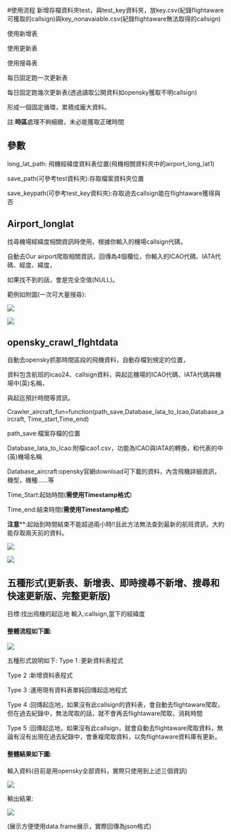 #使用流程
新增存檔資料夾test，與test_key資料夾，放key.csv(紀錄flightaware可獲取的callsign)與key_nonavaiable.csv(紀錄flightaware無法取得的callsign)

使用新增表

使用更新表

使用搜尋表

每日固定跑一次更新表

每日固定跑幾次更新表(透過讀取公開資料如opensky獲取不明callsign)

形成一個固定循環，累積成龐大資料。

註:**時區**處理不夠細緻，未必能獲取正確時間

## 參數
long_lat_path: 飛機經緯度資料表位置(飛機相關資料夾中的airport_long_lat1)

save_path(可參考test資料夾):存取檔案資料夾位置

save_keypath(可參考test_key資料夾):存取過去callsign能在flightaware獲得與否


## Airport_longlat

找尋機場經緯度相關資訊時使用，根據你輸入的機場callsign代碼，

自動去Our airport爬取相關資訊，回傳為4個欄位，你輸入的ICAO代碼、IATA代碼、經度、緯度，

如果找不到的話，會是完全空值(NULL)。

範例如附圖(一次可大量搜尋):

![](https://i.imgur.com/ZMyV5p3.png)

![](https://i.imgur.com/ZnewofE.png)


## opensky_crawl_flghtdata

自動去opensky抓那時間區段的飛機資料，自動存檔到規定的位置，

資料包含航班的icao24、callsign資料，與起迄機場的ICAO代碼、IATA代碼與機場中(英)名稱，

與起迄預計時間等資訊。

Crawler_aircraft_fun=function(path_save,Database_Iata_to_Icao,Database_aircraft,
                              Time_start,Time_end)

path_save:檔案存檔的位置

Database_Iata_to_Icao:附檔icao1.csv，功能為ICAO與IATA的轉換，和代表的中(英)機場名稱

Database_aircraft:opensky官網download可下載的資料，內含飛機詳細資訊，機型，機種......等

Time_Start:起始時間(**需使用Timestamp格式**)

Time_end:結束時間(**需使用Timestamp格式**)

**注意****:起始到時間結束不能超過兩小時!!且此方法無法查到最新的航班資訊，大約能存取兩天前的資料。

![](https://i.imgur.com/XQhEGhO.png)

![](https://i.imgur.com/VscR4qZ.png)

## 五種形式(更新表、新增表、即時搜尋不新增、搜尋和快速更新版、完整更新版)
目標:找出飛機的起迄地
輸入:callsign,當下的經緯度

#### 整體流程如下圖:

![](https://i.imgur.com/KiQJ5iT.png)

五種形式說明如下:
Type 1 :更新資料表程式 

Type 2 :新增資料表程式 

Type 3 :運用現有資料表單純回傳起迄地程式 

Type 4 :回傳起迄地，如果沒有此callsign的資料表，會自動去flightaware爬取，但在過去紀錄中，無法爬取的話，就不會再去flightaware爬取，消耗時間
 
Type 5 :回傳起迄地，如果沒有此callsign，就會自動去flightaware爬取資料，無論有沒有出現在過去紀錄中，會重複爬取資料，以免flightaware資料庫有更新。

#### 整體結果如下圖:

輸入資料(目前是用opensky全部資料，實際只使用到上述三個資訊)

![](https://i.imgur.com/mksNaSg.png)

輸出結果:

![](https://i.imgur.com/cTde3In.png)

(展示方便使用data.frame展示，實際回傳為json格式)
